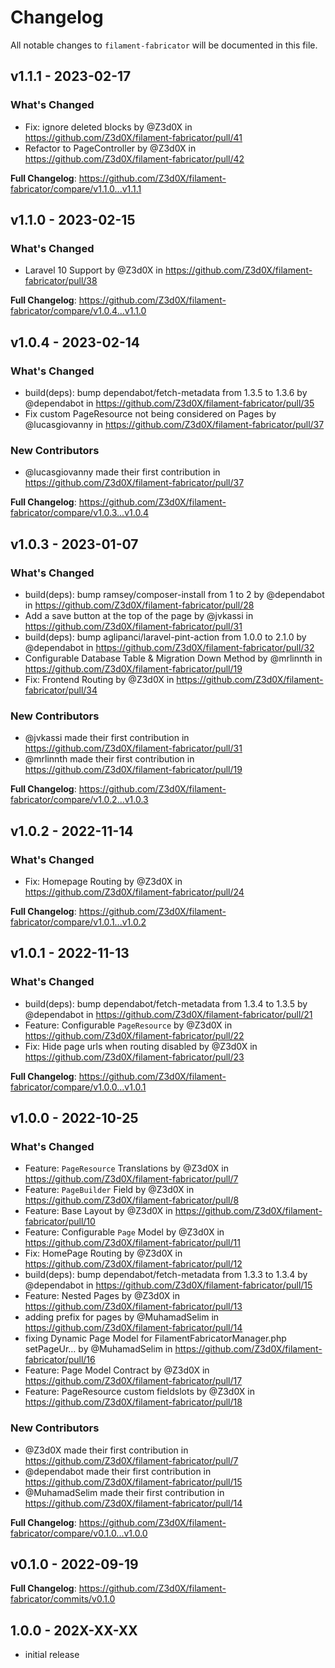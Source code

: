 # Changelog

All notable changes to `filament-fabricator` will be documented in this file.

## v1.1.1 - 2023-02-17

### What's Changed

- Fix: ignore deleted blocks by @Z3d0X in https://github.com/Z3d0X/filament-fabricator/pull/41
- Refactor to PageController by @Z3d0X in https://github.com/Z3d0X/filament-fabricator/pull/42

**Full Changelog**: https://github.com/Z3d0X/filament-fabricator/compare/v1.1.0...v1.1.1

## v1.1.0 - 2023-02-15

### What's Changed

- Laravel 10 Support by @Z3d0X in https://github.com/Z3d0X/filament-fabricator/pull/38

**Full Changelog**: https://github.com/Z3d0X/filament-fabricator/compare/v1.0.4...v1.1.0

## v1.0.4 - 2023-02-14

### What's Changed

- build(deps): bump dependabot/fetch-metadata from 1.3.5 to 1.3.6 by @dependabot in https://github.com/Z3d0X/filament-fabricator/pull/35
- Fix custom PageResource not being considered on Pages by @lucasgiovanny in https://github.com/Z3d0X/filament-fabricator/pull/37

### New Contributors

- @lucasgiovanny made their first contribution in https://github.com/Z3d0X/filament-fabricator/pull/37

**Full Changelog**: https://github.com/Z3d0X/filament-fabricator/compare/v1.0.3...v1.0.4

## v1.0.3 - 2023-01-07

### What's Changed

- build(deps): bump ramsey/composer-install from 1 to 2 by @dependabot in https://github.com/Z3d0X/filament-fabricator/pull/28
- Add a save button at the top of the page by @jvkassi in https://github.com/Z3d0X/filament-fabricator/pull/31
- build(deps): bump aglipanci/laravel-pint-action from 1.0.0 to 2.1.0 by @dependabot in https://github.com/Z3d0X/filament-fabricator/pull/32
- Configurable Database Table & Migration Down Method by @mrlinnth in https://github.com/Z3d0X/filament-fabricator/pull/19
- Fix: Frontend Routing by @Z3d0X in https://github.com/Z3d0X/filament-fabricator/pull/34

### New Contributors

- @jvkassi made their first contribution in https://github.com/Z3d0X/filament-fabricator/pull/31
- @mrlinnth made their first contribution in https://github.com/Z3d0X/filament-fabricator/pull/19

**Full Changelog**: https://github.com/Z3d0X/filament-fabricator/compare/v1.0.2...v1.0.3

## v1.0.2 - 2022-11-14

### What's Changed

- Fix: Homepage Routing by @Z3d0X in https://github.com/Z3d0X/filament-fabricator/pull/24

**Full Changelog**: https://github.com/Z3d0X/filament-fabricator/compare/v1.0.1...v1.0.2

## v1.0.1 - 2022-11-13

### What's Changed

- build(deps): bump dependabot/fetch-metadata from 1.3.4 to 1.3.5 by @dependabot in https://github.com/Z3d0X/filament-fabricator/pull/21
- Feature: Configurable `PageResource` by @Z3d0X in https://github.com/Z3d0X/filament-fabricator/pull/22
- Fix: Hide page urls when routing disabled by @Z3d0X in https://github.com/Z3d0X/filament-fabricator/pull/23

**Full Changelog**: https://github.com/Z3d0X/filament-fabricator/compare/v1.0.0...v1.0.1

## v1.0.0 - 2022-10-25

### What's Changed

- Feature: `PageResource` Translations by @Z3d0X in https://github.com/Z3d0X/filament-fabricator/pull/7
- Feature: `PageBuilder` Field by @Z3d0X in https://github.com/Z3d0X/filament-fabricator/pull/8
- Feature: Base Layout by @Z3d0X in https://github.com/Z3d0X/filament-fabricator/pull/10
- Feature: Configurable `Page` Model by @Z3d0X in https://github.com/Z3d0X/filament-fabricator/pull/11
- Fix: HomePage Routing by @Z3d0X in https://github.com/Z3d0X/filament-fabricator/pull/12
- build(deps): bump dependabot/fetch-metadata from 1.3.3 to 1.3.4 by @dependabot in https://github.com/Z3d0X/filament-fabricator/pull/15
- Feature: Nested Pages by @Z3d0X in https://github.com/Z3d0X/filament-fabricator/pull/13
- adding prefix for pages by @MuhamadSelim in https://github.com/Z3d0X/filament-fabricator/pull/14
- fixing Dynamic Page Model for FilamentFabricatorManager.php setPageUr… by @MuhamadSelim in https://github.com/Z3d0X/filament-fabricator/pull/16
- Feature: Page Model Contract by @Z3d0X in https://github.com/Z3d0X/filament-fabricator/pull/17
- Feature: PageResource custom fieldslots by @Z3d0X in https://github.com/Z3d0X/filament-fabricator/pull/18

### New Contributors

- @Z3d0X made their first contribution in https://github.com/Z3d0X/filament-fabricator/pull/7
- @dependabot made their first contribution in https://github.com/Z3d0X/filament-fabricator/pull/15
- @MuhamadSelim made their first contribution in https://github.com/Z3d0X/filament-fabricator/pull/14

**Full Changelog**: https://github.com/Z3d0X/filament-fabricator/compare/v0.1.0...v1.0.0

## v0.1.0 - 2022-09-19

**Full Changelog**: https://github.com/Z3d0X/filament-fabricator/commits/v0.1.0

## 1.0.0 - 202X-XX-XX

- initial release
